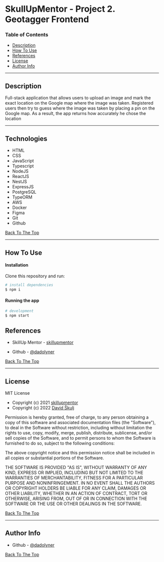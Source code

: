 # SkullUpMentor - Project 2. Geotagger Frontend

### Table of Contents

- [Description](#description)
- [How To Use](#how-to-use)
- [References](#references)
- [License](#license)
- [Author Info](#author-info)

---

## Description

Full-stack application that allows users to upload an
image and mark the exact location on the Google map where the
image was taken.
Registered users then try to guess where the image was taken by
placing a pin on the Google map. As a result, the app returns how
accurately he chose the location

---

## Technologies

- HTML
- CSS
- JavaScript
- Typescript
- NodeJS
- ReactJS
- NestJS
- ExpressJS
- PostgreSQL
- TypeORM
- AWS
- Docker
- Figma
- Git
- Github

[Back To The Top](#Geotagger)

---

## How To Use

#### Installation

Clone this repository and run:

```bash
# install dependencies
$ npm i
```

#### Running the app

```bash
# development
$ npm start
```

## References

- SkillUp Mentor - [skillupmentor](https://skillupmentor.com/)

- Github - [@dadolyner](https://github.com/dadolyner)

[Back To The Top](#Geotagger)

---

## License
MIT License

- Copyright (c) 2021 [skillupmentor](https://skillupmentor.com/)
- Copyright (c) 2022 [David Škulj](https://github.com/dadolyner)

Permission is hereby granted, free of charge, to any person obtaining a copy
of this software and associated documentation files (the "Software"), to deal
in the Software without restriction, including without limitation the rights
to use, copy, modify, merge, publish, distribute, sublicense, and/or sell
copies of the Software, and to permit persons to whom the Software is
furnished to do so, subject to the following conditions:

The above copyright notice and this permission notice shall be included in all
copies or substantial portions of the Software.

THE SOFTWARE IS PROVIDED "AS IS", WITHOUT WARRANTY OF ANY KIND, EXPRESS OR
IMPLIED, INCLUDING BUT NOT LIMITED TO THE WARRANTIES OF MERCHANTABILITY,
FITNESS FOR A PARTICULAR PURPOSE AND NONINFRINGEMENT. IN NO EVENT SHALL THE
AUTHORS OR COPYRIGHT HOLDERS BE LIABLE FOR ANY CLAIM, DAMAGES OR OTHER
LIABILITY, WHETHER IN AN ACTION OF CONTRACT, TORT OR OTHERWISE, ARISING FROM,
OUT OF OR IN CONNECTION WITH THE SOFTWARE OR THE USE OR OTHER DEALINGS IN THE
SOFTWARE.


[Back To The Top](#Geotagger)

---

## Author Info

- Github - [@dadolyner](https://github.com/dadolyner)

[Back To The Top](#Geotagger)
